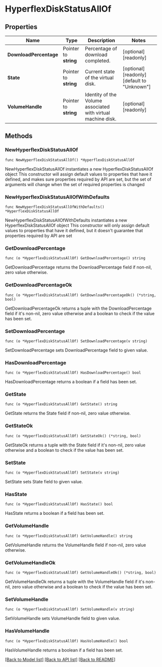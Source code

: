# HyperflexDiskStatusAllOf

## Properties

Name | Type | Description | Notes
------------ | ------------- | ------------- | -------------
**DownloadPercentage** | Pointer to **string** | Percentage of download completed. | [optional] [readonly] 
**State** | Pointer to **string** | Current state of the virtual disk. | [optional] [readonly] [default to "Unknown"]
**VolumeHandle** | Pointer to **string** | Identity of the Volume associated with virtual machine disk. | [optional] [readonly] 

## Methods

### NewHyperflexDiskStatusAllOf

`func NewHyperflexDiskStatusAllOf() *HyperflexDiskStatusAllOf`

NewHyperflexDiskStatusAllOf instantiates a new HyperflexDiskStatusAllOf object
This constructor will assign default values to properties that have it defined,
and makes sure properties required by API are set, but the set of arguments
will change when the set of required properties is changed

### NewHyperflexDiskStatusAllOfWithDefaults

`func NewHyperflexDiskStatusAllOfWithDefaults() *HyperflexDiskStatusAllOf`

NewHyperflexDiskStatusAllOfWithDefaults instantiates a new HyperflexDiskStatusAllOf object
This constructor will only assign default values to properties that have it defined,
but it doesn't guarantee that properties required by API are set

### GetDownloadPercentage

`func (o *HyperflexDiskStatusAllOf) GetDownloadPercentage() string`

GetDownloadPercentage returns the DownloadPercentage field if non-nil, zero value otherwise.

### GetDownloadPercentageOk

`func (o *HyperflexDiskStatusAllOf) GetDownloadPercentageOk() (*string, bool)`

GetDownloadPercentageOk returns a tuple with the DownloadPercentage field if it's non-nil, zero value otherwise
and a boolean to check if the value has been set.

### SetDownloadPercentage

`func (o *HyperflexDiskStatusAllOf) SetDownloadPercentage(v string)`

SetDownloadPercentage sets DownloadPercentage field to given value.

### HasDownloadPercentage

`func (o *HyperflexDiskStatusAllOf) HasDownloadPercentage() bool`

HasDownloadPercentage returns a boolean if a field has been set.

### GetState

`func (o *HyperflexDiskStatusAllOf) GetState() string`

GetState returns the State field if non-nil, zero value otherwise.

### GetStateOk

`func (o *HyperflexDiskStatusAllOf) GetStateOk() (*string, bool)`

GetStateOk returns a tuple with the State field if it's non-nil, zero value otherwise
and a boolean to check if the value has been set.

### SetState

`func (o *HyperflexDiskStatusAllOf) SetState(v string)`

SetState sets State field to given value.

### HasState

`func (o *HyperflexDiskStatusAllOf) HasState() bool`

HasState returns a boolean if a field has been set.

### GetVolumeHandle

`func (o *HyperflexDiskStatusAllOf) GetVolumeHandle() string`

GetVolumeHandle returns the VolumeHandle field if non-nil, zero value otherwise.

### GetVolumeHandleOk

`func (o *HyperflexDiskStatusAllOf) GetVolumeHandleOk() (*string, bool)`

GetVolumeHandleOk returns a tuple with the VolumeHandle field if it's non-nil, zero value otherwise
and a boolean to check if the value has been set.

### SetVolumeHandle

`func (o *HyperflexDiskStatusAllOf) SetVolumeHandle(v string)`

SetVolumeHandle sets VolumeHandle field to given value.

### HasVolumeHandle

`func (o *HyperflexDiskStatusAllOf) HasVolumeHandle() bool`

HasVolumeHandle returns a boolean if a field has been set.


[[Back to Model list]](../README.md#documentation-for-models) [[Back to API list]](../README.md#documentation-for-api-endpoints) [[Back to README]](../README.md)


